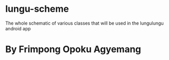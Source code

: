 # lungu-scheme
The whole schematic of various classes that will be used in the lungulungu android app

# By Frimpong Opoku Agyemang
